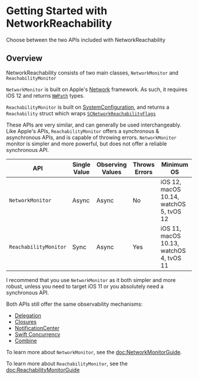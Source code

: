 # Getting Started with NetworkReachability

Choose between the two APIs included with NetworkReachability

## Overview

NetworkReachability consists of two main classes, ``NetworkMonitor`` and ``ReachabilityMonitor``

``NetworkMonitor`` is built on Apple's [Network](https://developer.apple.com/documentation/network) framework. As such, it requires iOS 12 and returns [`NWPath`](https://developer.apple.com/documentation/network/nwpath) types.

``ReachabilityMonitor`` is built on [SystemConfiguration](https://developer.apple.com/documentation/systemconfiguration), and returns a ``Reachability`` struct which wraps [``SCNetworkReachabilityFlags``](https://developer.apple.com/documentation/systemconfiguration/scnetworkreachabilityflags)

These APIs are very similar, and can generally be used interchangeably. Like Apple's APIs, ``ReachabilityMonitor`` offers a synchronous & asynchronous APIs, and is capable of throwing errors. ``NetworkMonitor`` monitor is simpler and more powerful, but does not offer a reliable synchronous API.

| API                       | Single Value | Observing Values  | Throws Errors | Minimum OS                              |
| ------------------------- | ------------ | ----------------- | ------------- | --------------------------------------- |
| ``NetworkMonitor``        | Async        | Async             | No            | iOS 12, macOS 10.14, watchOS 5, tvOS 12 |
| ``ReachabilityMonitor``   | Sync         | Async             | Yes           | iOS 11, macOS 10.13, watchOS 4, tvOS 11 |

I recommend that you use ``NetworkMonitor`` as it both simpler and more robust, unless you need to target iOS 11 or you absolutely need a synchronous API.

Both APIs still offer the same observability mechanisms:

* [Delegation](https://developer.apple.com/library/archive/documentation/General/Conceptual/DevPedia-CocoaCore/Delegation.html)
* [Closures](https://docs.swift.org/swift-book/LanguageGuide/Closures.html)
* [NotificationCenter](https://developer.apple.com/documentation/foundation/notificationcenter)
* [Swift Concurrency](https://docs.swift.org/swift-book/LanguageGuide/Concurrency.html)
* [Combine](https://developer.apple.com/documentation/combine)

To learn more about ``NetworkMonitor``, see the <doc:NetworkMonitorGuide>.

To learn more about ``ReachabilityMonitor``, see the <doc:ReachabilityMonitorGuide>
